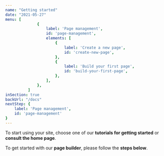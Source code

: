 ```yaml
---
name: "Getting started"
date: "2021-05-27"
menu: [
              {
                  label: 'Page management',
                  id: 'page-management',
                  elements: [
                      {
                          label: 'Create a new page',
                          id: 'create-new-page',
                      },
                      {
                          label: 'Build your first page',
                          id: 'build-your-first-page',
                      },
                  ],
              },
          ]
inSection: true
backUrl: "/docs"
nextStep: {
    label: 'Page management',
    id: 'page-management'
}
---
```

To start using your site, choose one of our **tutorials for getting started** or **consult the home page**.

To get started with our **page builder**, please follow the **steps below**.
